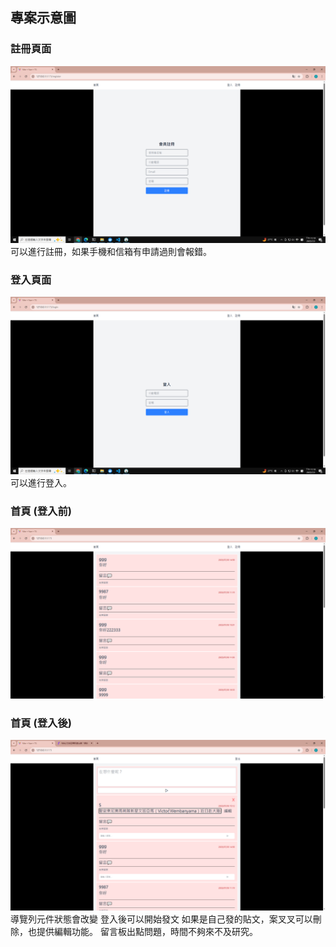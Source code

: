 ## 專案示意圖

### 註冊頁面

![首頁](./img/1.png)
可以進行註冊，如果手機和信箱有申請過則會報錯。

### 登入頁面

![註冊](./img/2.png)
可以進行登入。

### 首頁 (登入前)

![登入](./img/3.png)

### 首頁 (登入後)

![貼文區](./img/4.png)
導覽列元件狀態會改變
登入後可以開始發文
如果是自己發的貼文，案叉叉可以刪除，也提供編輯功能。
留言板出點問題，時間不夠來不及研究。
